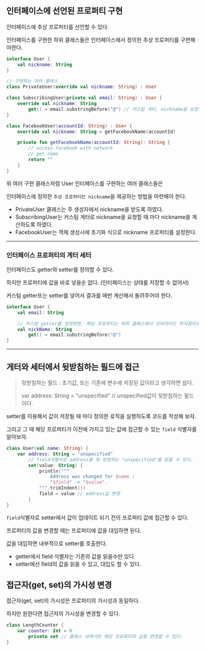 ## 인터페이스에 선언된 프로퍼티 구현

인터페이스에 추상 프로퍼티를 선언할 수 있다.

인터페이스를 구현한 하위 클래스들은 인터페이스에서 정의한 추상 프로퍼티를 구현해야한다.

```kotlin
interface User {
    val nickname: String
}

// 구현하는 여러 클래스
class PrivateUser(override val nickname: String) : User

class SubscribingUser(private val email: String) : User {
    override val nickname: String
        get() = email.substringBefore("@") // 커스텀 게터, nickname을 요청할 때 마다 계산한다.
}

class FacebookUser(accountId: String) : User {
    override val nickname: String = getFacebookName(accountId)

    private fun getFacebookName(accountId: String): String {
        // access facebook with network
        // get name
        return ""
    }
}
```

위 여러 구현 클래스처럼 User 인터페이스를 구현하는 여러 클래스들은

인터페이스에 정의한 `추상 프로퍼티인 nickname`을 제공하는 방법을 마련해야 한다.

- PrivateUser 클래스는 주 생성자에서 nickname을 받도록 하였다.
- SubscribingUser는 커스텀 게터로 nickname을 요청할 때 마다 nickname을 계산하도록 하였다.
- FacebookUser는 객체 생성시에 초기화 식으로 nickname 프로퍼티를 설정한다.

---

### 인터페이스 프로퍼티의 게터 세터

인터페이스도 getter와 setter를 정의할 수 있다.

하지만 프로퍼티에 값을 바로 넣을순 없다. (인터페이스는 상태를 저장할 수 없어서)

커스텀 getter또는 setter를 넣어서 결과를 매번 계산해서 돌려주어야 한다.

```kotlin
interface User {
    val email: String

    // 커스텀 getter를 정의하면, 해당 프로퍼티는 하위 클래스에서 오버라이드 하지않아도 된다.
    val nickName: String
        get() = email.substringBefore("@")
}
```

---

## 게터와 세터에서 뒷받침하는 필드에 접근

> 뒷받침하는 필드 : 초기값, 또는 기존에 변수에 저장된 값이라고 생각하면 쉽다.
> 
> var address: String = "unspecified" // unspecified값이 뒷받침하는 필드이다.

setter를 이용해서 값이 저장될 때 마다 정의한 로직을 실행하도록 코드를 작성해 보자.

그리고 그 때 해당 프로퍼티가 이전에 가지고 있는 값에 접근할 수 있는 `field` 식별자를 알아보자.


```kotlin
class User(val name: String) {
    var address: String = "unspecified"
        // field식별자로 address를 뒷 받침하는 "unspecified"를 읽을 수 있다.
        set(value: String) {
            println("""
                Address was changed for $name :
                "$field" -> "$value".
            """.trimIndent())
            field = value // address값 변경
        }
}
```

`field`식별자로 setter에서 값이 업데이트 되기 전의 프로퍼티 값에 접근할 수 있다.

프로퍼티의 값을 변경할 때는 프로퍼티에 값을 대입하면 된다.

값을 대입하면 내부적으로 setter를 호출한다.

- getter에서 field 식별자는 기존의 값을 읽을수만 있다.
- setter에선 field의 값을 읽을 수 있고, 대입도 할 수 있다.

## 접근자(get, set)의 가시성 변경

접근자(get, set)의 가시성은 프로퍼티의 가시성과 동일하다.

하지만 원한다면 접근자의 가시성을 변경할 수 있다.

```kotlin
class LengthCounter {
    var counter: Int = 0
        private set // 클래스 내에서만 해당 프로퍼티의 값을 변경할 수 있다.
}
```